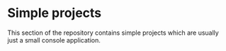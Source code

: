 # Simple projects
This section of the repository contains simple projects which are usually just a small console application.
